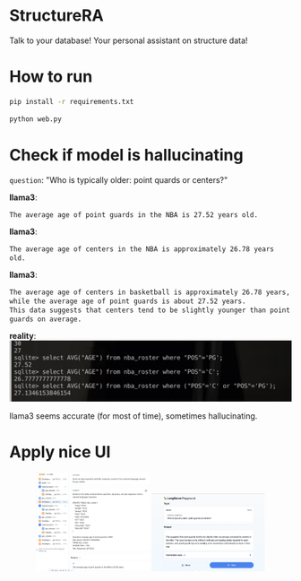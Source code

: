 # StructureRA
Talk to your database!
Your personal assistant on structure data!

# How to run
```bash
pip install -r requirements.txt
```

```bash
python web.py
```

# Check if model is hallucinating

`question`: "Who is typically older: point quards or centers?"

**llama3**:
```
The average age of point guards in the NBA is 27.52 years old.
```

**llama3**:
```
The average age of centers in the NBA is approximately 26.78 years old.
```
**llama3**:
```
The average age of centers in basketball is approximately 26.78 years, 
while the average age of point guards is about 27.52 years. 
This data suggests that centers tend to be slightly younger than point guards on average.
```

**reality**:
<img src="human_check_result.png" alt="human_check_result"/>

llama3 seems accurate (for most of time), sometimes hallucinating.


# Apply nice UI
<p align="center">
    <img src="SQL-agent-process.png" alt="UI" height=40% width=40%/>
    <img src="result-response.png" alt="UI-response" height=40% width=40%/>
</p>

